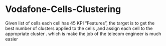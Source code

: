 # Vodafone-Cells-Clustering
Given list of cells each cell has 45 KPI “Features”, the target is to get the best number of clusters applied to the cells ,and assign each cell to the appropriate cluster . which is make the job of the telecom engineer is much easier 
